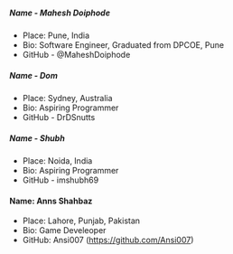 ##### Name - Mahesh Doiphode
- Place: Pune, India
- Bio: Software Engineer, Graduated from DPCOE, Pune
- GitHub - @MaheshDoiphode

##### Name - Dom
- Place: Sydney, Australia
- Bio: Aspiring Programmer
- GitHub - DrDSnutts

##### Name - Shubh
- Place: Noida, India
- Bio: Aspiring Programmer
- GitHub - imshubh69

#### Name: Anns Shahbaz
- Place: Lahore, Punjab, Pakistan
- Bio: Game Develeoper
- GitHub: Ansi007 (https://github.com/Ansi007)